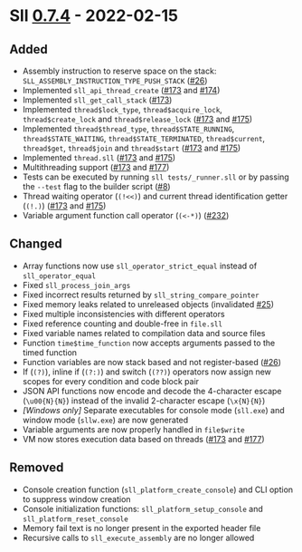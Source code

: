 # Sll [0.7.4] - 2022-02-15

## Added

- Assembly instruction to reserve space on the stack: `SLL_ASSEMBLY_INSTRUCTION_TYPE_PUSH_STACK` ([#26])
- Implemented `sll_api_thread_create` ([#173] and [#174])
- Implemented `sll_get_call_stack` ([#173])
- Implemented `thread$lock_type`, `thread$acquire_lock`, `thread$create_lock` and `thread$release_lock` ([#173] and [#175])
- Implemented `thread$thread_type`, `thread$STATE_RUNNING`, `thread$STATE_WAITING`, `thread$STATE_TERMINATED`, `thread$current`, `thread$get`, `thread$join` and `thread$start` ([#173] and [#175])
- Implemented `thread.sll` ([#173] and [#175])
- Multithreading support ([#173] and [#177])
- Tests can be executed by running `sll tests/_runner.sll` or by passing the `--test` flag to the builder script ([#8])
- Thread waiting operator (`(!<<)`) and current thread identification getter (`(!.)`) ([#173] and [#175])
- Variable argument function call operator (`(<-*)`) ([#232])

## Changed

- Array functions now use `sll_operator_strict_equal` instead of `sll_operator_equal`
- Fixed `sll_process_join_args`
- Fixed incorrect results returned by `sll_string_compare_pointer`
- Fixed memory leaks related to unreleased objects (invalidated [#25])
- Fixed multiple inconsistencies with different operators
- Fixed reference counting and double-free in `file.sll`
- Fixed variable names related to compilation data and source files
- Function `time$time_function` now accepts arguments passed to the timed function
- Function variables are now stack based and not register-based ([#26])
- If (`(?)`), inline if (`(?:)`) and switch (`(??)`) operators now assign new scopes for every condition and code block pair
- JSON API functions now encode and decode the 4-character escape (`\u00{N}{N}`) instead of the invalid 2-character escape (`\x{N}{N}`)
- *\[Windows only\]* Separate executables for console mode (`sll.exe`) and window mode (`sllw.exe`) are now generated
- Variable arguments are now properly handled in `file$write`
- VM now stores execution data based on threads ([#173] and [#177])

## Removed

- Console creation function (`sll_platform_create_console`) and CLI option to suppress window creation
- Console initialization functions: `sll_platform_setup_console` and `sll_platform_reset_console`
- Memory fail text is no longer present in the exported header file
- Recursive calls to `sll_execute_assembly` are no longer allowed

[0.7.4]: https://github.com/sl-lang/sll/compare/sll-v0.7.3...sll-v0.7.4
[#232]: https://github.com/sl-lang/sll/issues/232
[#177]: https://github.com/sl-lang/sll/issues/177
[#177]: https://github.com/sl-lang/sll/issues/177
[#175]: https://github.com/sl-lang/sll/issues/175
[#175]: https://github.com/sl-lang/sll/issues/175
[#175]: https://github.com/sl-lang/sll/issues/175
[#175]: https://github.com/sl-lang/sll/issues/175
[#174]: https://github.com/sl-lang/sll/issues/174
[#173]: https://github.com/sl-lang/sll/issues/173
[#173]: https://github.com/sl-lang/sll/issues/173
[#173]: https://github.com/sl-lang/sll/issues/173
[#173]: https://github.com/sl-lang/sll/issues/173
[#173]: https://github.com/sl-lang/sll/issues/173
[#173]: https://github.com/sl-lang/sll/issues/173
[#173]: https://github.com/sl-lang/sll/issues/173
[#173]: https://github.com/sl-lang/sll/issues/173
[#26]: https://github.com/sl-lang/sll/issues/26
[#26]: https://github.com/sl-lang/sll/issues/26
[#25]: https://github.com/sl-lang/sll/issues/25
[#8]: https://github.com/sl-lang/sll/issues/8
